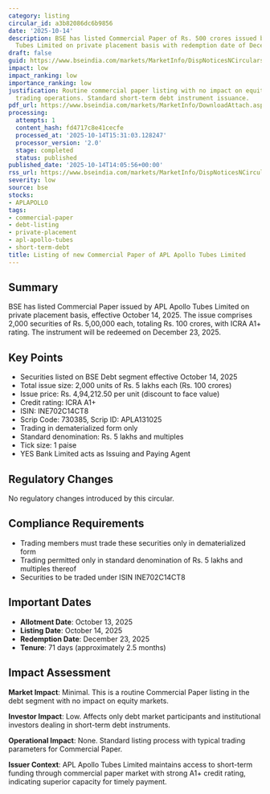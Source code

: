 ```yaml
---
category: listing
circular_id: a3b82086dc6b9856
date: '2025-10-14'
description: BSE has listed Commercial Paper of Rs. 500 crores issued by APL Apollo
  Tubes Limited on private placement basis with redemption date of December 23, 2025.
draft: false
guid: https://www.bseindia.com/markets/MarketInfo/DispNoticesNCirculars.aspx?Noticeid={A482621F-D565-4B64-9361-DA733D8D8EA5}&noticeno=20251014-56&dt=10/14/2025&icount=56&totcount=59&flag=0
impact: low
impact_ranking: low
importance_ranking: low
justification: Routine commercial paper listing with no impact on equity markets or
  trading operations. Standard short-term debt instrument issuance.
pdf_url: https://www.bseindia.com/markets/MarketInfo/DownloadAttach.aspx?id=20251014-56&attachedId=
processing:
  attempts: 1
  content_hash: fd4717c8e41cecfe
  processed_at: '2025-10-14T15:31:03.128247'
  processor_version: '2.0'
  stage: completed
  status: published
published_date: '2025-10-14T14:05:56+00:00'
rss_url: https://www.bseindia.com/markets/MarketInfo/DispNoticesNCirculars.aspx?Noticeid={A482621F-D565-4B64-9361-DA733D8D8EA5}&noticeno=20251014-56&dt=10/14/2025&icount=56&totcount=59&flag=0
severity: low
source: bse
stocks:
- APLAPOLLO
tags:
- commercial-paper
- debt-listing
- private-placement
- apl-apollo-tubes
- short-term-debt
title: Listing of new Commercial Paper of APL Apollo Tubes Limited
---
```


## Summary

BSE has listed Commercial Paper issued by APL Apollo Tubes Limited on private placement basis, effective October 14, 2025. The issue comprises 2,000 securities of Rs. 5,00,000 each, totaling Rs. 100 crores, with ICRA A1+ rating. The instrument will be redeemed on December 23, 2025.

## Key Points

- Securities listed on BSE Debt segment effective October 14, 2025
- Total issue size: 2,000 units of Rs. 5 lakhs each (Rs. 100 crores)
- Issue price: Rs. 4,94,212.50 per unit (discount to face value)
- Credit rating: ICRA A1+
- ISIN: INE702C14CT8
- Scrip Code: 730385, Scrip ID: APLA131025
- Trading in dematerialized form only
- Standard denomination: Rs. 5 lakhs and multiples
- Tick size: 1 paise
- YES Bank Limited acts as Issuing and Paying Agent

## Regulatory Changes

No regulatory changes introduced by this circular.

## Compliance Requirements

- Trading members must trade these securities only in dematerialized form
- Trading permitted only in standard denomination of Rs. 5 lakhs and multiples thereof
- Securities to be traded under ISIN INE702C14CT8

## Important Dates

- **Allotment Date**: October 13, 2025
- **Listing Date**: October 14, 2025
- **Redemption Date**: December 23, 2025
- **Tenure**: 71 days (approximately 2.5 months)

## Impact Assessment

**Market Impact**: Minimal. This is a routine Commercial Paper listing in the debt segment with no impact on equity markets.

**Investor Impact**: Low. Affects only debt market participants and institutional investors dealing in short-term debt instruments.

**Operational Impact**: None. Standard listing process with typical trading parameters for Commercial Paper.

**Issuer Context**: APL Apollo Tubes Limited maintains access to short-term funding through commercial paper market with strong A1+ credit rating, indicating superior capacity for timely payment.